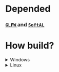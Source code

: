# Depended
### <a href="https://github.com/glfw/glfw"> `GLFW` </a> and <a href="https://github.com/kcat/openal-soft"> `SoftAL` </a>


# How build?

<details>
<summary>Windows</summary>

#### There should be a library inside the ./depended/win folder. glfw3.dll and soft_oal.dll.

`g++ -I"include" -DLWCPPGL_EXPORTS -shared -fPIC -o liblwcppgl.dll ./src/*.cpp ./src/*.c -L./depended/ -l:./win/glfw3.dll -l:./win/soft_oal.dll`

</details>

<details>
<summary>Linux</summary>

#### There should be a library inside the ./depended/linux folder. libglfw.so and libopenal.so.

`g++ -I"include" -DLWCPPGL_EXPORTS -shared -fPIC -Wl,-rpath='$ORIGIN' -o liblwcppgl.so ./src/*.cpp ./src/*.c -L./depended/ -l:./linux/libglfw.so -l:./linux/libopenal.so`

</details>